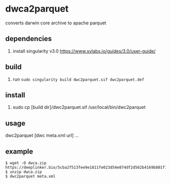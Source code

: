 # dwca2parquet
converts darwin core archive to apache parquet

## dependencies

1. install singularity v3.0 https://www.sylabs.io/guides/3.0/user-guide/


## build

1. run ```sudo singularity build dwc2parquet.sif dwc2parquet.def```

## install

1. sudo cp [build dir]/dwc2parquet.sif /usr/local/bin/dwc2parquet

## usage 

dwc2parquet [dwc meta.xml url] ...

## example

```console
$ wget -O dwca.zip https://deeplinker.bio/5cba2f513fee9e1811fe023d54e074df2d562b4169b801f15abacd772e7528f8 
$ unzip dwca.zip
$ dwc2parquet meta.xml

